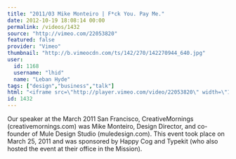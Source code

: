 ```yaml
---
title: "2011/03 Mike Monteiro | F*ck You. Pay Me."
date: 2012-10-19 18:08:14 00:00
permalink: /videos/1432
source: "http://vimeo.com/22053820"
featured: false
provider: "Vimeo"
thumbnail: "http://b.vimeocdn.com/ts/142/270/142270944_640.jpg"
user:
  id: 1168
  username: "lhid"
  name: "Leban Hyde"
tags: ["design","business","talk"]
html: "<iframe src=\"http://player.vimeo.com/video/22053820\" width=\"1280\" height=\"720\" frameborder=\"0\" webkitAllowFullScreen mozallowfullscreen allowFullScreen></iframe>"
id: 1432
---
```


Our speaker at the March 2011 San Francisco, CreativeMornings (creativemornings.com) was Mike Monteiro, Design Director, and co-founder of Mule Design Studio (muledesign.com). This event took place on March 25, 2011 and was sponsored by Happy Cog and Typekit (who also hosted the event at their office in the Mission).